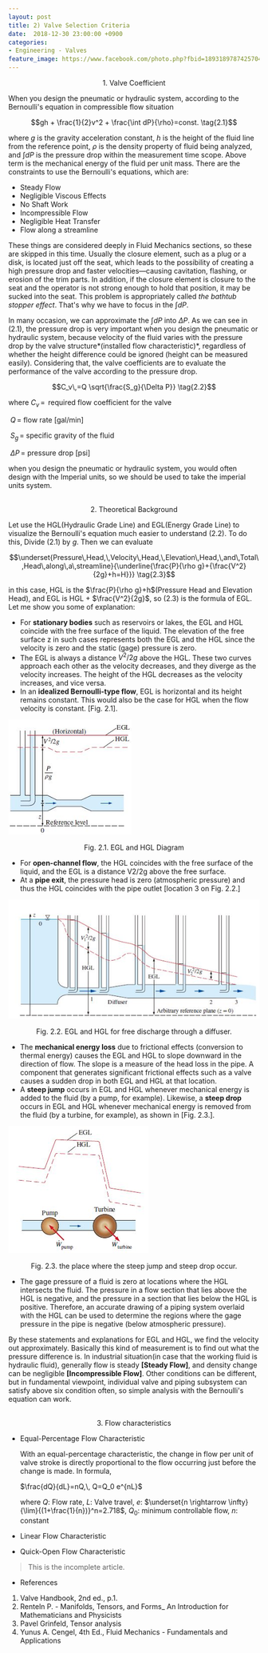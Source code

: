 ```yaml
---
layout: post
title: 2) Valve Selection Criteria
date:  2018-12-30 23:00:00 +0900
categories:
- Engineering - Valves
feature_image: https://www.facebook.com/photo.php?fbid=1893189787425704&set=a.1893187554092594&type=3&theater
---
```




<center>1. Valve Coefficient</center>

When you design the pneumatic or hydraulic system, according to the Bernoulli's equation in compressible flow situation

$$gh + \frac{1}{2}v^2 + \frac{\int dP}{\rho}=const. \tag{2.1}$$ 

where $g$ is the gravity acceleration constant, $h$ is the height of the fluid line from the reference point, $\rho$ is the density property of fluid being analyzed, and $\int dP$ is the pressure drop within the measurement time scope. Above term is the mechanical energy of the fluid per unit mass. There are the constraints to use the Bernoulli's equations, which are:

* Steady Flow
* Negligible Viscous Effects
* No Shaft Work
* Incompressible Flow
* Negligible Heat Transfer
* Flow along a streamline

These things are considered deeply in Fluid Mechanics sections, so these are skipped in this time. Usually the closure element, such as a plug or a disk, is located just off the seat, which leads to the possibility of creating a high pressure drop and faster velocities—causing cavitation, flashing, or erosion of the trim parts. In addition, if the closure element is closure to the seat and the operator is not strong enough to hold that position, it may be sucked into the seat. This problem is appropriately called *the bathtub stopper effect*. That's why we have to focus in the $\int dP$. 

In many occasion, we can approximate the $\int dP$ into $\Delta P$. As we can see in $(2.1)$,  the pressure drop is very important when you design the pneumatic or hydraulic system, because velocity of the fluid varies with the pressure drop by the valve structure*(installed flow characteristic)*, regardless of whether the height difference could be ignored (height can be measured easily). Considering that, the valve coefficients are to evaluate the performance of the valve according to the pressure drop.

$$C_v\,=Q \sqrt{\frac{S_g}{\Delta P}} \tag{2.2}$$

where $C_v\,=\,$ required flow coefficient for the valve

​              $Q\,=$ flow rate [gal/min]

​             $S_g\,=$ specific gravity of the fluid

​           $\Delta P\,=$ pressure drop [psi]

when you design the pneumatic or hydraulic system, you would often design with the  Imperial units, so we should be used to take the imperial units system. 

<br>

<center>2. Theoretical Background</center>

Let use the HGL(Hydraulic Grade Line) and EGL(Energy Grade Line) to visualize the Bernoulli's equation much easier to understand $(2.2)$. To do this, Divide $(2.1)$ by $g$. Then we can evaluate

$$\underset{Pressure\,Head,\,Velocity\,Head,\,Elevation\,Head,\,and\,Total\,Head\,along\,a\,streamline}{\underline{\frac{P}{\rho g}+{\frac{V^2}{2g}+h=H}}} \tag{2.3}$$ 

in this case, HGL is the $\frac{P}{\rho g}+h$(Pressure Head and Elevation Head), and EGL is HGL + $\frac{V^2}{2g}$, so $(2.3)$ is the formula of EGL. Let me show you some of explanation:

* For **stationary bodies** such as reservoirs or lakes, the EGL and HGL coincide with the free surface of the liquid. The elevation of the free surface z in such cases represents both the EGL and the HGL since the velocity is zero and the static (gage) pressure is zero.
* The EGL is always a distance $V^2/2g$ above the HGL. These two curves approach each other as the velocity decreases, and they diverge as the velocity increases. The height of the HGL decreases as the velocity increases, and vice versa.
* In an **idealized Bernoulli-type flow**, EGL is horizontal and its height remains constant. This would also be the case for HGL when the flow velocity is constant.  [Fig. 2.1].

![useful image](https://raw.githubusercontent.com/brandonkim12/brandonkim12.github.io/master/assets/fluid_mechanics/fig_1.JPG)

<center>Fig. 2.1. EGL and HGL Diagram</center>

* For **open-channel flow**, the HGL coincides with the free surface of the liquid, and the EGL is a distance V2/2g above the free surface.
* At a **pipe exit**, the pressure head is zero (atmospheric pressure) and thus the HGL coincides with the pipe outlet [location 3 on Fig. 2.2.]

![useful image](https://raw.githubusercontent.com/brandonkim12/brandonkim12.github.io/master/assets/fluid_mechanics/fig_2.JPG)

<center>Fig. 2.2. EGL and HGL for free discharge through a diffuser.</center>

* The **mechanical energy loss** due to frictional effects (conversion to thermal energy) causes the EGL and HGL to slope downward in the direction of flow. The slope is a measure of the head loss in the pipe. A component that generates significant frictional effects such as a valve causes a sudden drop in both EGL and HGL at that location.
* A **steep jump** occurs in EGL and HGL whenever mechanical energy is added to the fluid (by a pump, for example). Likewise, a **steep drop** occurs in EGL and HGL whenever mechanical energy is removed from the fluid (by a turbine, for example), as shown in [Fig. 2.3.].

![useful image](https://raw.githubusercontent.com/brandonkim12/brandonkim12.github.io/master/assets/fluid_mechanics/fig_3.JPG)

<center>Fig. 2.3. the place where the steep jump and steep drop occur.</center>

* The gage pressure of a fluid is zero at locations where the HGL intersects the fluid. The pressure in a flow section that lies above the HGL is negative, and the pressure in a section that lies below the HGL is positive. Therefore, an accurate drawing of a piping system overlaid with the HGL can be used to determine the regions where the gage pressure in the pipe is negative (below atmospheric pressure).

By these statements and explanations for EGL and HGL, we find the velocity out approximately. Basically this kind of measurement is to find out what the pressure difference is. In industrial situation(in case that the working fluid is hydraulic fluid), generally flow is steady **[Steady Flow]**, and density change can be negligible **[Incompressible Flow]**. Other conditions can be different, but in fundamental viewpoint, individual valve and piping subsystem can satisfy above six condition often, so simple analysis with the Bernoulli's equation can work.

<br>

<center>3. Flow characteristics</center>

* Equal-Percentage Flow Characteristic

  With an equal-percentage characteristic, the change in flow per unit of valve stroke is directly proportional to the flow occurring just before the change is made. In formula,

  $\frac{dQ}{dL}=nQ,\, Q=Q_0 e^{nL}$

  where $Q$: Flow rate, $L$: Valve travel, $e$: $\underset{n \rightarrow \infty}{\lim}{(1+\frac{1}{n})}^n=2.718$, $Q_0$: minimum controllable flow, $n$: constant

* Linear Flow Characteristic

* Quick-Open Flow Characteristic



> This is the incomplete article. 





- References

1. Valve Handbook, 2nd ed., p.1.
2. Renteln P. - Manifolds, Tensors, and Forms_ An Introduction for Mathematicians and Physicists
3. Pavel Grinfeld, Tensor analysis
4. Yunus A. Cengel, 4th Ed., Fluid Mechanics - Fundamentals and Applications 